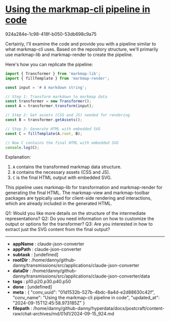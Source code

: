 # [Using the markmap-cli pipeline in code](https://claude.ai/chat/01d1532b-527b-4bdc-8a4d-e2d88630c42f)

924a284e-1c98-418f-b050-53db698c9a75

 Certainly, I'll examine the code and provide you with a pipeline similar to what markmap-cli uses. Based on the repository structure, we'll primarily use markmap-lib and markmap-render to create the pipeline.

Here's how you can replicate the pipeline:

```javascript
import { Transformer } from 'markmap-lib';
import { fillTemplate } from 'markmap-render';

const input = '# A markdown string';

// Step 1: Transform markdown to markmap data
const transformer = new Transformer();
const A = transformer.transform(input);

// Step 2: Get assets (CSS and JS) needed for rendering
const B = transformer.getAssets();

// Step 3: Generate HTML with embedded SVG
const C = fillTemplate(A.root, B);

// Now C contains the final HTML with embedded SVG
console.log(C);
```

Explanation:
1. `A` contains the transformed markmap data structure.
2. `B` contains the necessary assets (CSS and JS).
3. `C` is the final HTML output with embedded SVG.

This pipeline uses markmap-lib for transformation and markmap-render for generating the final HTML. The markmap-view and markmap-toolbar packages are typically used for client-side rendering and interactions, which are already included in the generated HTML.

Q1: Would you like more details on the structure of the intermediate representations?
Q2: Do you need information on how to customize the output or options for the transformer?
Q3: Are you interested in how to extract just the SVG content from the final output?

---

* **appName** : claude-json-converter
* **appPath** : claude-json-converter
* **subtask** : [undefined]
* **rootDir** : /home/danny/github-danny/transmissions/src/applications/claude-json-converter
* **dataDir** : /home/danny/github-danny/transmissions/src/applications/claude-json-converter/data
* **tags** : p10.p20.p30.p40.p50
* **done** : [undefined]
* **meta** : {
  "conv_uuid": "01d1532b-527b-4bdc-8a4d-e2d88630c42f",
  "conv_name": "Using the markmap-cli pipeline in code",
  "updated_at": "2024-09-15T12:45:58.973185Z"
}
* **filepath** : /home/danny/github-danny/hyperdata/docs/postcraft/content-raw/chat-archives/md/01d1/2024-09-15_924.md
